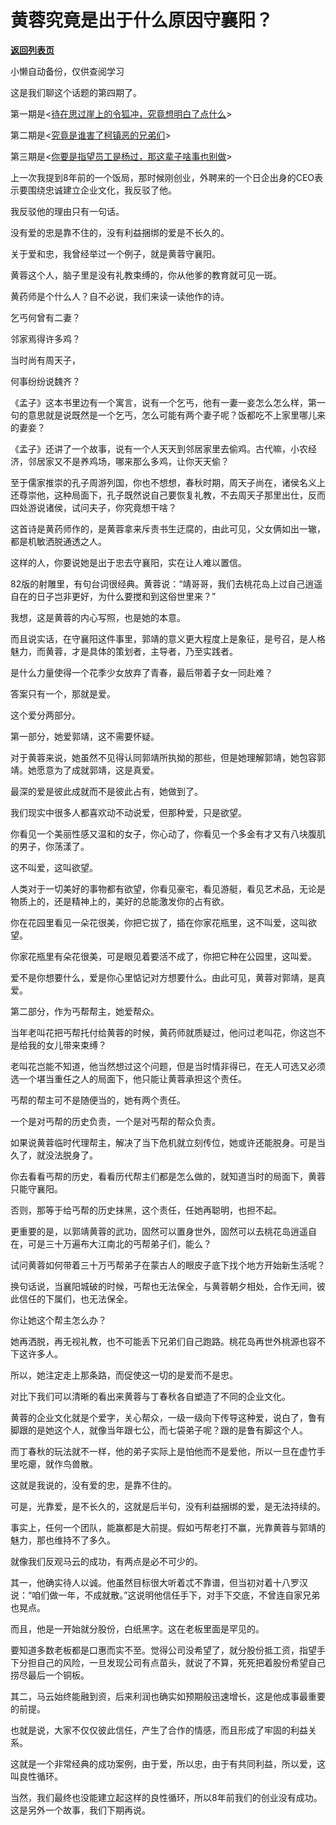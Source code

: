 # 黄蓉究竟是出于什么原因守襄阳？

[**返回列表页**](/gzh/记忆承载3)

小懒自动备份，仅供查阅学习

这是我们聊这个话题的第四期了。

  

第一期是<[待在思过崖上的令狐冲，究竟想明白了点什么](http://mp.weixin.qq.com/s?__biz=MzU3NDc5Nzc0NQ==&mid=2247485553&idx=1&sn=5c1cacbdd20601daced5b1b8c0e2f2e7&chksm=fd2daaafca5a23b924dcaa6beed3387985557c4b94c920a1426eca549bcacedb9a0bf1feb5a8&scene=21#wechat_redirect)>

第二期是<[究竟是谁害了柯镇恶的兄弟们](http://mp.weixin.qq.com/s?__biz=MzU3NDc5Nzc0NQ==&mid=2247485559&idx=1&sn=568fad6f77bef19620ee9592eccc5cb3&chksm=fd2daaa9ca5a23bf46bb9c02d8b4b066ff2b729b5229e7dfc268310601832268df74a2033516&scene=21#wechat_redirect)>

第三期是<[你要是指望员工是杨过，那这辈子啥事也别做](http://mp.weixin.qq.com/s?__biz=MzU3NDc5Nzc0NQ==&mid=2247485564&idx=2&sn=76a98c5d338c1d97c36fc965b69a4230&chksm=fd2daaa2ca5a23b447f888a3217eee62aee43856415323389a5a2086c22ed0d8acaeb932278e&scene=21#wechat_redirect)>

  

上一次我提到8年前的一个饭局，那时候刚创业，外聘来的一个日企出身的CEO表示要围绕忠诚建立企业文化，我反驳了他。

  

我反驳他的理由只有一句话。  

  

没有爱的忠是靠不住的，没有利益捆绑的爱是不长久的。

  

关于爱和忠，我曾经举过一个例子，就是黄蓉守襄阳。  

  

黄蓉这个人，脑子里是没有礼教束缚的，你从他爹的教育就可见一斑。  

  

黄药师是个什么人？自不必说，我们来读一读他作的诗。

  

乞丐何曾有二妻？

邻家焉得许多鸡？

当时尚有周天子，

何事纷纷说魏齐？

  

《孟子》这本书里边有一个寓言，说有一个乞丐，他有一妻一妾怎么怎么样，第一句的意思就是说既然是一个乞丐，怎么可能有两个妻子呢？饭都吃不上家里哪儿来的妻妾？

  

《孟子》还讲了一个故事，说有一个人天天到邻居家里去偷鸡。古代嘛，小农经济，邻居家又不是养鸡场，哪来那么多鸡，让你天天偷？

  

至于儒家推崇的孔子周游列国，你也不想想，春秋时期，周天子尚在，诸侯名义上还尊崇他，这种局面下，孔子既然说自己要恢复礼教，不去周天子那里出仕，反而四处游说诸侯，试问夫子，你究竟想干啥？  

  

这首诗是黄药师作的，是黄蓉拿来斥责书生迂腐的，由此可见，父女俩如出一辙，都是机敏洒脱通透之人。  

  

这样的人，你要说她是出于忠去守襄阳，实在让人难以置信。  

  

82版的射雕里，有句台词很经典。黄蓉说：“靖哥哥，我们去桃花岛上过自己逍遥自在的日子岂非更好，为什么要搅和到这俗世里来？”  

  

我想，这是黄蓉的内心写照，也是她的本意。  

  

而且说实话，在守襄阳这件事里，郭靖的意义更大程度上是象征，是号召，是人格魅力，而黄蓉，才是具体的策划者，主导者，乃至实践者。  

  

是什么力量使得一个花季少女放弃了青春，最后带着子女一同赴难？  

  

答案只有一个，那就是爱。  

  

这个爱分两部分。  

  

第一部分，她爱郭靖，这不需要怀疑。

  

对于黄蓉来说，她虽然不见得认同郭靖所执拗的那些，但是她理解郭靖，她包容郭靖。她愿意为了成就郭靖，这是真爱。

  

最深的爱是彼此成就而不是彼此占有，她做到了。  

  

我们现实中很多人都喜欢动不动说爱，但那种爱，只是欲望。  

  

你看见一个美丽性感又温和的女子，你心动了，你看见一个多金有才又有八块腹肌的男子，你荡漾了。

  

这不叫爱，这叫欲望。

  

人类对于一切美好的事物都有欲望，你看见豪宅，看见游艇，看见艺术品，无论是物质上的，还是精神上的，美好的总能激发你的占有欲。

  

你在花园里看见一朵花很美，你把它拔了，插在你家花瓶里，这不叫爱，这叫欲望。

  

你家花瓶里有朵花很美，可是眼见着要活不成了，你把它种在公园里，这叫爱。

  

爱不是你想要什么，爱是你心里惦记对方想要什么。由此可见，黄蓉对郭靖，是真爱。  

  

第二部分，作为丐帮帮主，她爱帮众。  

  

当年老叫花把丐帮托付给黄蓉的时候，黄药师就质疑过，他问过老叫花，你这岂不是给我的女儿带来束缚？  

  

老叫花岂能不知道，他当然想过这个问题，但是当时情非得已，在无人可选又必须选一个堪当重任之人的局面下，他只能让黄蓉承担这个责任。

  

丐帮的帮主可不是随便当的，她有两个责任。  

  

一个是对丐帮的历史负责，一个是对丐帮的帮众负责。

  

如果说黄蓉临时代理帮主，解决了当下危机就立刻传位，她或许还能脱身。可是当久了，就没法脱身了。

  

你去看看丐帮的历史，看看历代帮主们都是怎么做的，就知道当时的局面下，黄蓉只能守襄阳。  

  

否则，那等于给丐帮的历史抹黑，这个责任，任她再聪明，也担不起。  

  

更重要的是，以郭靖黄蓉的武功，固然可以置身世外，固然可以去桃花岛逍遥自在，可是三十万遍布大江南北的丐帮弟子们，能么？  

  

试问黄蓉如何带着三十万丐帮弟子在蒙古人的眼皮子底下找个地方开始新生活呢？  

  

换句话说，当襄阳城破的时候，丐帮也无法保全，与黄蓉朝夕相处，合作无间，彼此信任的下属们，也无法保全。  

  

你让她这个帮主怎么办？

  

她再洒脱，再无视礼教，也不可能丢下兄弟们自己跑路。桃花岛再世外桃源也容不下这许多人。  

  

所以，她注定走上那条路，而促使这一切的是爱而不是忠。

  

对比下我们可以清晰的看出来黄蓉与丁春秋各自塑造了不同的企业文化。

  

黄蓉的企业文化就是个爱字，关心帮众，一级一级向下传导这种爱，说白了，鲁有脚跟的是她这个人，就像当年跟七公，而七袋弟子呢？跟的是鲁有脚这个人。

  

而丁春秋的玩法就不一样，他的弟子实际上是怕他而不是爱他，所以一旦在虚竹手里吃瘪，就作鸟兽散。

  

这就是我说的，没有爱的忠，是靠不住的。

  

可是，光靠爱，是不长久的，这就是后半句，没有利益捆绑的爱，是无法持续的。

  

事实上，任何一个团队，能赢都是大前提。假如丐帮老打不赢，光靠黄蓉与郭靖的魅力，那也维持不了多久。

  

就像我们反观马云的成功，有两点是必不可少的。

  

其一，他确实待人以诚。他虽然目标很大听着忒不靠谱，但当初对着十八罗汉说：“咱们做一年，不成就散。”这说明他信任手下，对手下交底，不曾连自家兄弟也晃点。

  

而且，他是一开始就分股份，白纸黑字。这在老板里面是罕见的。

  

要知道多数老板都是口惠而实不至。觉得公司没希望了，就分股份抵工资，指望手下分担自己的风险，一旦发现公司有点苗头，就说了不算，死死把着股份希望自己捞尽最后一个铜板。

  

其二，马云始终能融到资，后来利润也确实如预期般迅速增长，这是他成事最重要的前提。

  

也就是说，大家不仅仅彼此信任，产生了合作的情感，而且形成了牢固的利益关系。

  

这就是一个非常经典的成功案例，由于爱，所以忠，由于有共同利益，所以爱，这叫良性循环。

  

当然，我们最终也没能建立起这样的良性循环，所以8年前我们的创业没有成功。这是另外一个故事，我们下期再说。

